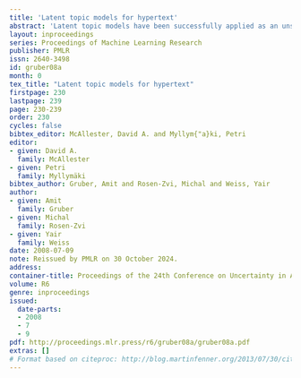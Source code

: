 ```yaml
---
title: 'Latent topic models for hypertext'
abstract: 'Latent topic models have been successfully applied as an unsupervised topic discovery technique in large document collections. With the proliferation of hypertext document collection such as the Internet, there has also been great interest in extending these approaches to hypertext [6, 9]. These approaches typically model links in an analogous fashion to how they model words - the document-link co-occurrence matrix is modeled in the same way that the document-word co-occurrence matrix is modeled in standard topic models.In this paper we present a probabilistic generative model for hypertext document collections that explicitly models the generation of links. Specifically, links from a word w to a document d depend directly on how frequent the topic of w is in d, in addition to the in-degree of d. We show how to perform EM learning on this model efficiently. By not modeling links as analogous to words, we end up using far fewer free parameters and obtain better link prediction results.'
layout: inproceedings
series: Proceedings of Machine Learning Research
publisher: PMLR
issn: 2640-3498
id: gruber08a
month: 0
tex_title: "Latent topic models for hypertext"
firstpage: 230
lastpage: 239
page: 230-239
order: 230
cycles: false
bibtex_editor: McAllester, David A. and Myllym{"a}ki, Petri
editor:
- given: David A.
  family: McAllester
- given: Petri
  family: Myllymäki
bibtex_author: Gruber, Amit and Rosen-Zvi, Michal and Weiss, Yair
author:
- given: Amit
  family: Gruber
- given: Michal
  family: Rosen-Zvi
- given: Yair
  family: Weiss 
date: 2008-07-09
note: Reissued by PMLR on 30 October 2024.
address:
container-title: Proceedings of the 24th Conference on Uncertainty in Artificial Intelligence
volume: R6
genre: inproceedings
issued:
  date-parts:
  - 2008
  - 7
  - 9
pdf: http://proceedings.mlr.press/r6/gruber08a/gruber08a.pdf
extras: []
# Format based on citeproc: http://blog.martinfenner.org/2013/07/30/citeproc-yaml-for-bibliographies/
---
```

